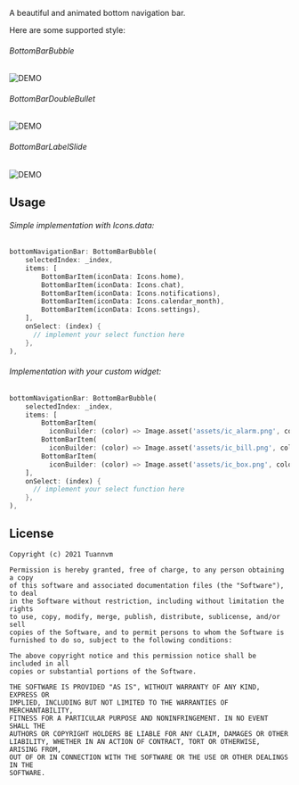 
A beautiful and animated bottom navigation bar.

Here are some supported style:

###### BottomBarBubble
![DEMO](https://github.com/tuannvm2109/bottom_bar_matu/raw/master/assets/bottom_bar_matu_bubble.gif)

###### BottomBarDoubleBullet
![DEMO](https://github.com/tuannvm2109/bottom_bar_matu/raw/master/assets/bottom_bar_matu_double_bullet.gif)

###### BottomBarLabelSlide
![DEMO](https://github.com/tuannvm2109/bottom_bar_matu/raw/master/assets/bottom_bar_label_slide.gif)

## Usage

###### Simple implementation with Icons.data:

```dart
bottomNavigationBar: BottomBarBubble(
    selectedIndex: _index,
    items: [
        BottomBarItem(iconData: Icons.home),
        BottomBarItem(iconData: Icons.chat),
        BottomBarItem(iconData: Icons.notifications),
        BottomBarItem(iconData: Icons.calendar_month),
        BottomBarItem(iconData: Icons.settings),
    ],
    onSelect: (index) {
      // implement your select function here
    },
),
```

###### Implementation with your custom widget:

```dart
bottomNavigationBar: BottomBarBubble(
    selectedIndex: _index,
    items: [
        BottomBarItem(
          iconBuilder: (color) => Image.asset('assets/ic_alarm.png', color: color, height: 30, width: 30)),
        BottomBarItem(
          iconBuilder: (color) => Image.asset('assets/ic_bill.png', color: color, height: 30, width: 30)),
        BottomBarItem(
          iconBuilder: (color) => Image.asset('assets/ic_box.png', color: color, height: 30, width: 30)),
    ],
    onSelect: (index) {
      // implement your select function here
    },
),
```

## License

```
Copyright (c) 2021 Tuannvm

Permission is hereby granted, free of charge, to any person obtaining a copy
of this software and associated documentation files (the "Software"), to deal
in the Software without restriction, including without limitation the rights
to use, copy, modify, merge, publish, distribute, sublicense, and/or sell
copies of the Software, and to permit persons to whom the Software is
furnished to do so, subject to the following conditions:

The above copyright notice and this permission notice shall be included in all
copies or substantial portions of the Software.

THE SOFTWARE IS PROVIDED "AS IS", WITHOUT WARRANTY OF ANY KIND, EXPRESS OR
IMPLIED, INCLUDING BUT NOT LIMITED TO THE WARRANTIES OF MERCHANTABILITY,
FITNESS FOR A PARTICULAR PURPOSE AND NONINFRINGEMENT. IN NO EVENT SHALL THE
AUTHORS OR COPYRIGHT HOLDERS BE LIABLE FOR ANY CLAIM, DAMAGES OR OTHER
LIABILITY, WHETHER IN AN ACTION OF CONTRACT, TORT OR OTHERWISE, ARISING FROM,
OUT OF OR IN CONNECTION WITH THE SOFTWARE OR THE USE OR OTHER DEALINGS IN THE
SOFTWARE.
```
